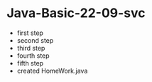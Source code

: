 # Java-Basic-22-09-svc
- first step 
- second step
- third step 
- fourth step
- fifth step
- created HomeWork.java